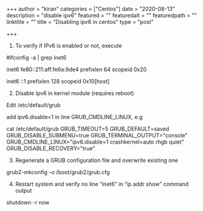 +++
author = "kiran"
categories = ["Centos"]
date = "2020-08-13"
description = "disable ipv6"
featured = ""
featuredalt = ""
featuredpath = ""
linktitle = ""
title = "Disabling ipv6 in centos"
type = "post"

+++

1. To verify if IPv6 is enabled or not, execute

#ifconfig -a | grep inet6

inet6 fe80::211:aff:fe6a:9de4  prefixlen 64  scopeid 0x20

inet6 ::1  prefixlen 128  scopeid 0x10[host]

2. Disable Ipv6 in kernel module (requires reboot)

Edit /etc/default/grub

add ipv6.disable=1 in line GRUB_CMDLINE_LINUX, e.g

cat /etc/default/grub
GRUB_TIMEOUT=5
GRUB_DEFAULT=saved
GRUB_DISABLE_SUBMENU=true
GRUB_TERMINAL_OUTPUT="console"
GRUB_CMDLINE_LINUX="ipv6.disable=1 crashkernel=auto rhgb quiet"
GRUB_DISABLE_RECOVERY="true"

3. Regenerate a GRUB configuration file and overwrite existing one

grub2-mkconfig -o /boot/grub2/grub.cfg

4. Restart system and verify no line “inet6” in “ip addr show” command output

shutdown -r now

